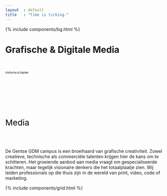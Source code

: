 ```yaml
---
layout  : default
title   : "Time is ticking."
---
```

<div class="container flex column maxed home">
    {% include components/bg.html %}
    <div class="row flex column centered justified-c">
        <h1 class="ahs__title bold xl padded-top-xxl padded-bottom-xl show-edge">
            <span class="blue">Grafische &amp; Digitale</span> Media
        </h1>
        <div class="svg-container ahs__title bold xl padded-top-xxl padded-bottom-xl hide-edge">
            <div class="svg-box">
                <svg viewBox="0 0 900 100">
                    <symbol id="d-text">
                        <text text-anchor="left" x="0" y="72%" class="text--line">Grafische & Digitale</text>
                    </symbol>
                    <g class="g-ants">
                        <use xlink:href="#d-text"
                             class="text-copy"></use>
                    </g>
                </svg>
            </div>
            <div class="svg-box">
                <svg viewBox="0 0 270 110">
                    <symbol id="m-text">
                        <text text-anchor="left" x="0" y="72%" class="text--line">Media</text>
                    </symbol>
                    <g class="g-ants">
                        <use xlink:href="#m-text"
                             class="text-copy"></use>
                    </g>
                </svg>
            </div>
        </div>
        <div class="ahs__paragraph">
            <p class="intro padded-bottom-xl">
                De Gentse GDM campus is een broeihaard van grafische creativiteit. Zowel creatieve, technische als commerciële talenten krijgen hier de kans om te schitteren. Het groeiende aanbod aan media vraagt om gespecialiseerde krachten, maar tegelijk visionaire denkers die het totaalplaatje zien. Wij leiden professionals op die thuis zijn in de wereld van print, video, code of marketing.      
            </p>
        </div>
    </div>
</div>
{% include components/grid.html %}